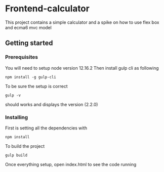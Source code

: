 # Frontend-calculator

This project contains a simple calculator and a spike on how to use flex box and ecma6 mvc model

## Getting started

### Prerequisites
You will need to setup node version 12.16.2
Then install gulp cli as following 
```
npm install -g gulp-cli
```
To be sure the setup is correct
```
gulp -v
```
should works and displays the version (2.2.0)

### Installing
First is setting all the dependencies with 
```
npm install
```
To build the project 
```
gulp build
```

Once everything setup, open index.html to see the code running



